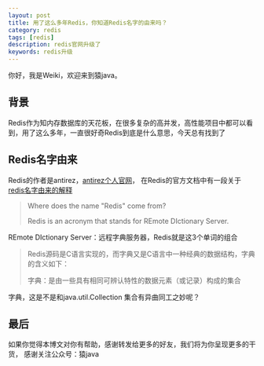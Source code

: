 ```yaml
---
layout: post
title: 用了这么多年Redis，你知道Redis名字的由来吗？
category: redis
tags: [redis]
description: redis官网升级了
keywords: redis升级
---
```

你好，我是Weiki，欢迎来到猿java。

## 背景
 Redis作为知内存数据库的天花板，在很多复杂的高并发，高性能项目中都可以看到，用了这么多年，一直很好奇Redis到底是什么意思，今天总有找到了

## Redis名字由来
Redis的作者是antirez，[antirez个人官网](http://antirez.com/)，
在Redis的官方文档中有一段关于 [redis名字由来的解释](https://redis.io/docs/getting-started/faq/#redis-is-single-threaded-how-can-i-exploit-multiple-cpu--cores)
> Where does the name "Redis" come from?
>
> Redis is an acronym that stands for REmote DIctionary Server.

REmote DIctionary Server：远程字典服务器，Redis就是这3个单词的组合

> Redis源码是C语言实现的，而字典又是C语言中一种经典的数据结构，字典的含义如下：
>
> 字典：是由一些具有相同可辨认特性的数据元素（或记录）构成的集合

字典，这是不是和java.util.Collection 集合有异曲同工之妙呢？


## 最后
如果你觉得本博文对你有帮助，感谢转发给更多的好友，我们将为你呈现更多的干货， 感谢关注公众号：猿java

